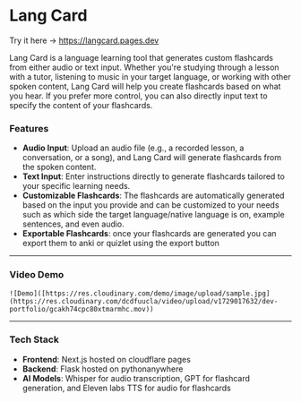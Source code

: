 # Lang Card

Try it here -> https://langcard.pages.dev

Lang Card is a language learning tool that generates custom flashcards from either audio or text input. Whether you're studying through a lesson with a tutor, listening to music in your target language, or working with other spoken content, Lang Card will help you create flashcards based on what you hear. If you prefer more control, you can also directly input text to specify the content of your flashcards.

### Features
- **Audio Input**: Upload an audio file (e.g., a recorded lesson, a conversation, or a song), and Lang Card will generate flashcards from the spoken content.
- **Text Input**: Enter instructions directly to generate flashcards tailored to your specific learning needs. 
- **Customizable Flashcards**: The flashcards are automatically generated based on the input you provide and can be customized to your needs such as which side the target language/native language is on, example sentences, and even audio.
- **Exportable Flashcards**: once your flashcards are generated you can export them to anki or quizlet using the export button

---


### Video Demo

    ![Demo]([https://res.cloudinary.com/demo/image/upload/sample.jpg](https://res.cloudinary.com/dcdfuucla/video/upload/v1729017632/dev-portfolio/gcakh74cpc80xtmarmhc.mov))




---

### Tech Stack

- **Frontend**: Next.js hosted on cloudflare pages
- **Backend**: Flask hosted on pythonanywhere
- **AI Models**: Whisper for audio transcription, GPT for flashcard generation, and Eleven labs TTS for audio for flashcards
